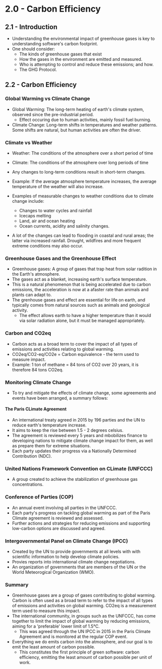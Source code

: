 # 2.0 - Carbon Efficiency

## 2.1 - Introduction

- Understanding the environmental impact of greenhouse gases is key to understanding software's carbon footprint.
- One should consider:
  - The kinds of greenhouse gases that exist
  - How the gases in the environment are emitted and measured.
  - Who is attempting to control and reduce these emissions; and how.
  - The GHG Protocol.

## 2.2 - Carbon Efficiency

### Global Warming vs Climate Change

- Global Warming: The long-term heating of earth's climate system, observed since the pre-industrial period.
  - Effect occuring due to human activities, mainly fossil fuel burning.
- Climate Change: Long-term shifts in temperatures and weather patterns. Some shifts are natural, but human activities are often the driver.

### Climate vs Weather

- Weather: The conditions of the atmosphere over a short period of time
- Climate: The conditions of the atmosphere over long periods of time
- Any changes to long-term conditions result in short-term changes.
- Example: If the average atmosphere temperature increases, the average temperature of the weather will also increase.
- Examples of measurable changes to weather conditions due to climate change include:
  - Changes to water cycles and rainfall
  - Icecaps melting
  - Land, air and ocean heating
  - Ocean currents, acidity and salinity changes.

- A lot of the changes can lead to flooding in coastal and rural areas; the latter via increased rainfall. Drought, wildfires and more frequent extreme conditions may also occur.

### Greenhouse Gases and the Greenhouse Effect

- Greenhouse gases: A group of gases that trap heat from solar radition in the Earth's atmosphere.
- The gases act as a blanket, increasing earth's surface temperature.
- This is a natural phenomenon that is being accelerated due to carbon emissions, the acceleration is now at a afaster rate than animals and plants can adapt to.
- The grenhouse gases and effect are essential for life on earth, and typically comes from natural sources such as animals and geological activity.
  - The effect allows earth to have a higher temperature than it would via solar radiation alone, but it must be managed appropriately.

### Carbon and CO2eq

- Carbon acts as a broad term to cover the impact of all types of emissions and activities relating to global warming.
- CO2eq/CO2-eq/CO2e = Carbon equivalence - the term used to measure impact.
- Example: 1 ton of methane = 84 tons of CO2 over 20 years, it is therefore 84 tons CO2eq.

### Monitoring Climate Change

- To try and mitigate the effects of climate change, some agreements and events have been arranged, a summary follows:

#### The Paris CLimate Agreement

- An international treaty agreed in 2015 by 196 parties and the UN to reduce earth's temperature increase.
- It aims to keep the rise between 1.5 - 2 degrees celsius.
- The agreement is reviewed every 5 years and mbobilizes finance to developing nations to mitigate climate change impact for them, as well as prepare them for extreme situations.
- Each party updates their progress via a Nationally Determined Contribution (NDC).

### United Nations Framework Convention on CLimate (UNFCCC)

- A group created to achieve the stabilization of greenhouse gas concentrations.

### Conference of Parties (COP)

- An annual event involving all parties in the UNFCCC.
- Each party's progress on tackling global warming as part of the Paris Climate agreement is reviewed and assessed.
- Further actions and strategies for reducing emissions and supporting low-carbon options are discussed and agreed.

### Intergovernmental Panel on Climate Change (IPCC)

- Created by the UN to provide governments at all levels with with scientific information to help develop climate policies.
- Provies reports into international climate change negotiations.
- An organization of governments that are members of the UN or the World Meteorogical Organization (WMO).

### Summary

- Greenhouse gases are a group of gases contributing to global warming. Carbon is often used as a broad term to refer to the impact of all types of emissions and activities on global warming. CO2eq is a measurement term used to measure this impact.
- The international community, in groups such as the UNFCCC, has come together to limit the impact of global warming by reducing emissions, aiming for a 'preferable' lower limit of 1.5&deg;C.
  - This was agreed through the UN IPCC in 2015 in the Paris Climate Agreement and is monitored at the regular COP event.
- Everything we do emits carbon into the atmosphere, and our goal is to emit the least amount of carbon possible.
  - This constitutes the first principle of green software: carbon efficiency, emitting the least amount of carbon possible per unit of work.
